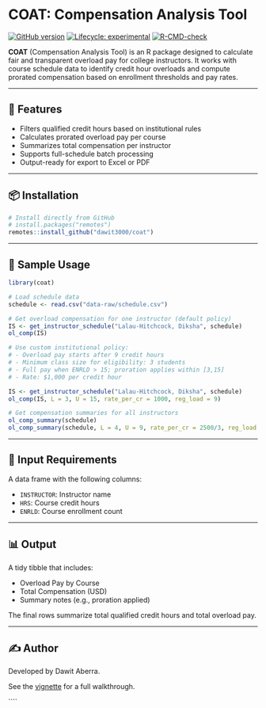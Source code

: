 
# COAT: Compensation Analysis Tool

<!-- badges: start -->

[![GitHub
version](https://img.shields.io/github/v/tag/dawit3000/coat?label=GitHub&logo=github)](https://github.com/dawit3000/coat)
[![Lifecycle:
experimental](https://img.shields.io/badge/lifecycle-experimental-orange.svg)](https://lifecycle.r-lib.org/articles/stages.html#experimental)
[![R-CMD-check](https://github.com/dawit3000/coat/actions/workflows/R-CMD-check.yaml/badge.svg)](https://github.com/dawit3000/coat/actions/workflows/R-CMD-check.yaml)
<!-- badges: end -->

**COAT** (Compensation Analysis Tool) is an R package designed to
calculate fair and transparent overload pay for college instructors. It
works with course schedule data to identify credit hour overloads and
compute prorated compensation based on enrollment thresholds and pay
rates.

------------------------------------------------------------------------

## 🔧 Features

- Filters qualified credit hours based on institutional rules
- Calculates prorated overload pay per course
- Summarizes total compensation per instructor
- Supports full-schedule batch processing
- Output-ready for export to Excel or PDF

------------------------------------------------------------------------

## 📦 Installation

``` r
# Install directly from GitHub
# install.packages("remotes")
remotes::install_github("dawit3000/coat")
```

------------------------------------------------------------------------

## 📁 Sample Usage

``` r
library(coat)

# Load schedule data
schedule <- read.csv("data-raw/schedule.csv")

# Get overload compensation for one instructor (default policy)
IS <- get_instructor_schedule("Lalau-Hitchcock, Diksha", schedule)
ol_comp(IS)

# Use custom institutional policy:
# - Overload pay starts after 9 credit hours
# - Minimum class size for eligibility: 3 students
# - Full pay when ENRLD > 15; proration applies within [3,15]
# - Rate: $1,000 per credit hour

IS <- get_instructor_schedule("Lalau-Hitchcock, Diksha", schedule)
ol_comp(IS, L = 3, U = 15, rate_per_cr = 1000, reg_load = 9)

# Get compensation summaries for all instructors
ol_comp_summary(schedule)
ol_comp_summary(schedule, L = 4, U = 9, rate_per_cr = 2500/3, reg_load = 12)
```

------------------------------------------------------------------------

## 📄 Input Requirements

A data frame with the following columns:

- `INSTRUCTOR`: Instructor name
- `HRS`: Course credit hours
- `ENRLD`: Course enrollment count

------------------------------------------------------------------------

## 📊 Output

A tidy tibble that includes:

- Overload Pay by Course
- Total Compensation (USD)
- Summary notes (e.g., proration applied)

The final rows summarize total qualified credit hours and total overload
pay.

------------------------------------------------------------------------

## ✍️ Author

Developed by Dawit Aberra.

See the [vignette](vignettes/overload-comp-tool-walkthrough.html) for a
full walkthrough.

\`\`\`\`
